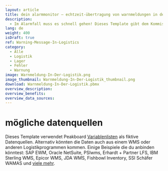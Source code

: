 ```yaml
---
layout: article
title: dein alarmmonitor ― echtzeit-übertragung von warnmeldungen in der logistik
description: 
  - Im Alarmfall muss es schnell gehen! Dieses Template gibt dem Kommissionierer sowie allen Mitarbeitern einen schnellen Überblick über die wichtigsten Ein- und Auslagerungen und signalisiert Probleme durch eine rot aufblinkende Anzeige – und zwar in Echtzeit! Durch die Vielzahl an Schnittstellen kannst du ganz einfach deine individuellen Datenquellen hinzufügen. Passe außerdem das Skript an, um das Dashboard ganz nach deinen Bedürfnissen zu nutzen. Entscheide dabei selbst, welche Zusatzinformationen deine Visualisierung anzeigen soll. Jetzt herunterladen und konfigurieren!
lang: de
weight: 400
isDraft: true
ref: Warning-Message-In-Logistics
category:
  - Alle
  - Logistik
  - Lager
  - Fehler
  - Warnung
image: Warnmeldung-In-Der-Logistik.png
image_thumbnail: Warnmeldung-In-Der-Logistik_thumbnail.png
download: Warnmeldung-In-Der-Logistik.pbmx
overview_description:
overview_benefits:
overview_data_sources:
---
```

# mögliche datenquellen
Dieses Template verwendet Peakboard [Variablenlisten](https://help.peakboard.com/scripting/de-variables.html) als fiktive Datenquellen. Alternativ könnten die Daten auch aus einem WMS oder anderen Logistikprogrammen kommen. Einige Beispiele die du anbinden könntest: SAP EWM, Oracle NetSuite, PSIwms, Erhardt + Partner LFS, IBM Sterling WMS, Epicor WMS, JDA WMS, Fishbowl Inventory, SSI Schäfer WAMAS und [viele mehr](https://peakboard.com/schnittstellen/).
